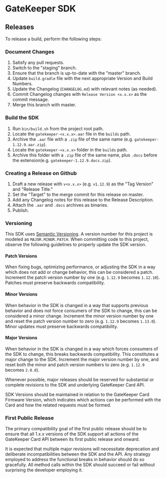 # GateKeeper SDK

## Releases

To release a build, perform the following steps:

### Document Changes

1. Satisfy any pull requests.
2. Switch to the "staging" branch.
3. Ensure that the branch is up-to-date with the "master" branch.
4. Update `build.gradle` file with the next appropriate Version and Build
   Numbers.
5. Update the Changelog (`CHANGELOG.md`) with relevant notes (as needed).
6. Commit Changelog changes with `Release Version <x.x.x>` as the commit
   message.
7. Merge this branch with master.

### Build the SDK

1. Run `bin/build.sh` from the project root path.
2. Locate the `gatekeeper-<x.x.x>.aar` file in the `builds` path.
3. Archive the `.aar` file with a `.zip` file of the same name (e.g.
   `gatekeeper-1.12.9.aar.zip`).
4. Locate the `gatekeeper-<x.x.x>` folder in the `builds` path.
5. Archive this folder with a `.zip` file of the same name, plus `.docs` before
   the extension(e.g. `gatekeeper-1.12.9.docs.zip`).

### Creating a Release on Github

1. Draft a new release with `v<x.x.x>` (e.g. `v1.12.9`) as the "Tag Version" and
   "Release Title."
2. Set the "Target" to the merge commit for this release on master.
3. Add any Changelog notes for this release to the Release Description.
4. Attach the `.aar` and `.docs` archives as binaries.
5. Publish.

### Versioning

This SDK uses [Semantic Versioning](http://semver.org/). A version number for
this project is modeled as `MAJOR.MINOR.PATCH`. When committing code to this
project, observe the following guidelines to properly update the SDK version.

#### Patch Versions

When fixing bugs, optimizing performance, or adjusting the SDK in a way which
does not add or change behavior, this can be considered a patch. Increment the
patch version number by one (e.g. `1.12.9` becomes `1.12.10`). Patches must
preserve backwards compatibility.

#### Minor Versions

When behavior in the SDK is changed in a way that supports previous behavior and
does not force consumers of the SDK to change, this can be considered a minor
change. Increment the minor version number by one and reset the patch version
number to zero (e.g. `1.12.9` becomes `1.13.0`). Minor updates must preserve
backwards compatibility.

#### Major Versions

When behavior in the SDK is changed in a way which forces consumers of the SDK
to change, this breaks backwards compatibility. This constitutes a major change
to the SDK. Increment the major version number by one, and reset both the minor
and patch version numbers to zero (e.g. `1.12.9` becomes `2.0.0`).

Whenever possible, major releases should be reserved for substantial or complete
revisions to the SDK and underlying GateKeeper Card API.

SDK Versions should be maintained in relation to the GateKeeper Card Firmware
Version, which indicates which actions can be performed with the Card and how
the related requests must be formed.

### First Public Release

The primary compatibility goal of the first public release should be to ensure
that all 1.x.x versions of the SDK support all actions of the GateKeeper Card
API between its first public release and onward.

It is expected that multiple major revisions will necessitate deprecation and
deliberate incompatibilities between the SDK and the API. Any strategy employed
to address the functional breaks in behavior should do so gracefully. All method
calls within the SDK should succeed or fail without surprising the developer
employing it.
